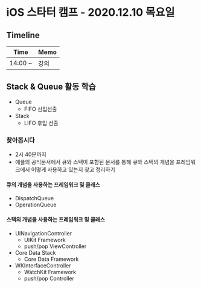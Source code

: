 # iOS 스타터 캠프 - 2020.12.10 목요일


## Timeline

Time          | Memo 
------------- | ---------------------------------------------
14:00 ~ | 강의


## Stack & Queue 활동 학습

- Queue
    - FIFO 선입선출
- Stack
    - LIFO 후입 선출

### 찾아봅시다

- 2시 40분까지
- 애플의 공식문서에서 큐와 스택이 포함된 문서를 통해 큐와 스택의 개념을 프레임워크에서 어떻게 사용하고 있는지 찾고 정리하기

#### 큐의 개념을 사용하는 프레임워크 및 클래스

- DispatchQueue
- OperationQueue

#### 스택의 개념을 사용하는 프레임워크 및 클래스

- UINavigationController
    - UIKit Framework
    - push/pop ViewController
- Core Data Stack
    - Core Data Framework
- WKInterfaceController
    - WatchKit Framework
    - push/pop Controller

